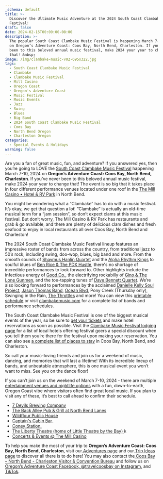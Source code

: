 ```yaml
---
_schema: default
title: >-
  Discover the Ultimate Music Adventure at the 2024 South Coast Clambake Music
  Festival!
draft: false
date: 2024-02-15T00:00:00-08:00
description: >-
  The popular South Coast Clambake Music Festival is happening March 7-10, 2024
  on Oregon’s Adventure Coast: Coos Bay, North Bend, Charleston. If you’ve never
  been to this beloved annual music festival, make 2024 your year to change
  that! &nbsp;
image: /img/clambake-music-v02-695x322.jpg
tags:
  - South Coast Clambake Music Festival
  - Clambake
  - Clambake Music Festival
  - Mill Casino
  - Oregon Coast
  - Oregon's Adventure Coast
  - Music Festival
  - Music Events
  - Jazz
  - Swing
  - Blues
  - Big Band
  - 2024 South Coast Clambake Music Festival
  - Coos Bay
  - North Bend Oregon
  - Charleston Oregon
categories:
  - Special Events & Holidays
warning: false
---
```

Are you a fan of great music, fun, and adventure? If you answered yes, then you’re going to LOVE the [<u>South Coast Clambake Music Festival</u>](https://www.oregonsadventurecoast.com/event/south-coast-clambake-music-festival/) happening March 7-10, 2024 on **Oregon’s Adventure Coast: Coos Bay, North Bend, Charleston**. If you’ve never been to this beloved annual music festival, make 2024 your year to change that! The event is so big that it takes place in four different performance venues located under one roof in the [<u>The Mill Casino • Hotel &amp; RV Park</u>](https://www.themillcasino.com/entertainment/2023-south-coast-clambake-music-festival/2023-03-10/) in North Bend.&nbsp;

You might be wondering what a “Clambake” has to do with a music festival. It’s okay, we get that question a lot! “Clambake” is actually an old-time musical term for a “jam session”, so don’t expect clams at this music festival. But don’t worry, The Mill Casino & RV Park has restaurants and grab & go available, and there are plenty of delicious clam dishes and fresh seafood to enjoy in local restaurants all over Coos Bay, North Bend and Charleston!&nbsp;

The 2024 South Coast Clambake Music Festival lineup features an impressive roster of bands from across the country, from traditional jazz to 50’s rock, including swing, doo-wop, blues, big band and more. From the smooth sounds of [<u>Shaymus Hanlin Quartet</u>](https://clambakemusic.com/?page_id=4055) and the [<u>Alpha Rhythm Kings</u>](https://clambakemusic.com/?page_id=3782) to soulful blues of [<u>Ben Rice &amp; The PDX Hustle</u>](https://benricehustle.com/home), there's no shortage of incredible performances to look forward to. Other highlights include the infectious energy of [<u>Good Co.</u>](https://clambakemusic.com/?page_id=3442), the electrifying rockabilly of [<u>Gino &amp; The Lone Gunmen</u>](https://clambakemusic.com/?page_id=3449), and the toe-tapping tunes of [<u>Dave Bennett Quartet</u>](https://clambakemusic.com/?page_id=2250). We’re also looking forward to performances by the acclaimed [<u>Danielle Kelly Soul Project</u>](https://clambakemusic.com/?page_id=4362), [<u>Jason Thomas Band</u>](https://www.facebook.com/JasonThomasBand/), [<u>Ocean Blvd</u>](https://clambakemusic.com/?page_id=4367), Pony Creek (Thursday only), Swinging in the Rain, [<u>The Throttles</u>](https://clambakemusic.com/?page_id=4091) and more! You can view this [<u>printable schedule</u>](https://clambakemusic.com/?page_id=3563) or visit [<u>clambakemusic.com</u>](https://clambakemusic.com/) for a complete list of bands and performance schedules.&nbsp;

The South Coast Clambake Music Festival is one of the biggest musical events of the year, so be sure to [<u>get your tickets</u>](https://www.eventbrite.com/e/south-coast-clambake-music-festival-tickets-754414623447?aff=ebdsoporgprofile) and make hotel reservations as soon as possible. Visit the [<u>Clambake Music Festival lodging page</u>](https://clambakemusic.com/?page_id=1208) for a list of local hotels offering festival goers a special discount when you tell them you’re there for the festival upon making your reservation. You can also see [<u>a complete list of places to stay</u>](https://www.oregonsadventurecoast.com/lodging/) in Coos Bay, North Bend, and Charleston.

So call your music-loving friends and join us for a weekend of music, dancing, and memories that will last a lifetime! With its incredible lineup of bands, and unbeatable atmosphere, this is one musical event you won't want to miss. See you on the dance floor!

If you can’t join us on the weekend of March 7-10, 2024 - there are multiple [<u>entertainment venues and nightlife options</u>](https://www.oregonsadventurecoast.com/entertainment-and-nightlife/) with a fun, down-to-earth, Oregon Coast vibe where visitors often find great local music. If you plan to visit any of these, it’s best to call ahead to confirm their schedule.

* [<u>7 Devils Brewing Company</u>](https://7devilsbrewery.com/)
* [<u>The Back Alley Pub &amp; Grill at North Bend Lanes</u>](https://northbendlanes.com/back-alley-pub-grill)
* [<u>Wildflour Public House</u>](https://www.wildflourpub.com/)
* [<u>Captain's Cabin Bar&nbsp;</u>](https://www.yelp.com/biz/captains-cabin-bar-coos-bay-2)
* [<u>Coney Station&nbsp;</u>](https://www.facebook.com/ConeyStation/)
* [<u>The Liberty Theatre (home of Little Theatre by the Bay) </u>](https://thelibertytheatre.org/)k
* [<u>Concerts &amp; Events @ The Mill Casino</u>](https://www.themillcasino.com/entertainment/category/all-events/)

To help you make the most of your trip to **Oregon’s Adventure Coast: Coos Bay, North Bend, Charleston**, visit our[<u> Adventures page</u>](https://www.oregonsadventurecoast.com/adventures) and our[<u> Trip Ideas page</u>](https://www.oregonsadventurecoast.com/tripideas) to discover all there is to do here! You may also contact the[<u> Coos Bay – North Bend - Charleston Visitor &amp; Convention Bureau</u>](https://www.oregonsadventurecoast.com/) and follow us on[<u> Oregon’s Adventure Coast Facebook,</u>](https://www.facebook.com/OregonsAdventureCoast/)[<u> @travelcoosbay on Instagram,</u>](https://www.instagram.com/travelcoosbay/) and[<u> TikTok</u>](https://www.tiktok.com/@oregonsadventurecoast?lang=en).

###